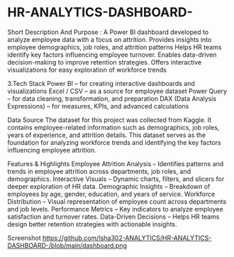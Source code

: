 # HR-ANALYTICS-DASHBOARD-
Short Description And Purpose :
A Power BI dashboard developed to analyze employee data with a focus on attrition.
Provides insights into employee demographics, job roles, and attrition patterns
Helps HR teams identify key factors influencing employee turnover.
Enables data-driven decision-making to improve retention strategies.
Offers interactive visualizations for easy exploration of workforce trends


3.Tech Stack
Power BI – for creating interactive dashboards and visualizations
Excel / CSV – as a source for employee dataset
Power Query – for data cleaning, transformation, and preparation
DAX (Data Analysis Expressions) – for measures, KPIs, and advanced calculations

Data Source
The dataset for this project was collected from Kaggle. It contains employee-related information such as demographics, job roles, years of experience, and attrition details. This dataset serves as the foundation for analyzing workforce trends and identifying the key factors influencing employee attrition.


Features & Highlights
Employee Attrition Analysis – Identifies patterns and trends in employee attrition across departments, job roles, and demographics.
Interactive Visuals – Dynamic charts, filters, and slicers for deeper exploration of HR data.
Demographic Insights – Breakdown of employees by age, gender, education, and years of service.
Workforce Distribution – Visual representation of employee count across departments and job levels.
Performance Metrics – Key indicators to analyze employee satisfaction and turnover rates.
Data-Driven Decisions – Helps HR teams design better retention strategies with actionable insights.

Screenshot
https://github.com/Isha302-ANALYTICS/HR-ANALYTICS-DASHBOARD-/blob/main/dashboard.png
